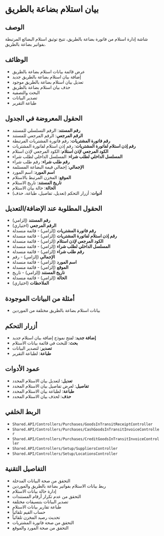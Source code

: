 # بيان استلام بضاعة بالطريق

## الوصف
شاشة إدارة استلام من فاتورة بضاعة بالطريق، تتيح توثيق استلام البضائع المرتبطة بفواتير بضاعة بالطريق.

## الوظائف
- عرض قائمة بيانات استلام بضاعة بالطريق
- إضافة بيان استلام بضاعة بالطريق جديد
- تعديل بيان استلام بضاعة بالطريق موجود
- حذف بيان استلام بضاعة بالطريق
- البحث والتصفية
- تصدير البيانات
- طباعة التقرير

## الحقول المعروضة في الجدول
- **رقم المستند**: الرقم التسلسلي للمستند
- **الرقم المرجعي**: الرقم المرجعي للمستند
- **رقم فاتورة المشتريات**: رقم فاتورة المشتريات المرتبطة
- **رقم إذن استلام لفاتورة المشتريات**: رقم إذن استلام لفاتورة المشتريات
- **الكود المرجعي لإذن استلام**: الكود المرجعي لإذن استلام
- **المسلسل الداخلي لطلب شراء**: المسلسل الداخلي لطلب شراء
- **رقم طلب شراء**: رقم طلب شراء
- **الإجمالي**: إجمالي قيمة البضاعة المستلمة
- **اسم المورد**: اسم المورد
- **الموقع**: المخزن المرتبط بالاستلام
- **تاريخ المستند**: تاريخ الاستلام
- **الحالة**: حالة بيان الاستلام
- **أدوات**: أزرار التحكم (تعديل، تفاصيل، طباعة، حذف)

## الحقول المطلوبة عند الإضافة/التعديل
- **رقم المستند** (إلزامي)
- **الرقم المرجعي** (اختياري)
- **رقم فاتورة المشتريات** (إلزامي) - قائمة منسدلة
- **رقم إذن استلام لفاتورة المشتريات** (إلزامي) - قائمة منسدلة
- **الكود المرجعي لإذن استلام** (إلزامي) - قائمة منسدلة
- **المسلسل الداخلي لطلب شراء** (إلزامي) - قائمة منسدلة
- **رقم طلب شراء** (إلزامي) - قائمة منسدلة
- **الإجمالي** (إلزامي) - رقم
- **اسم المورد** (إلزامي) - قائمة منسدلة
- **الموقع** (إلزامي) - قائمة منسدلة
- **تاريخ المستند** (إلزامي) - تاريخ
- **الحالة** (إلزامي) - قائمة منسدلة
- **الملاحظات** (اختياري)

## أمثلة من البيانات الموجودة
- بيانات استلام بضاعة بالطريق مختلفة من الموردين

## أزرار التحكم
- **إضافة جديد**: لفتح نموذج إضافة بيان استلام جديد
- **بحث**: للبحث في قائمة بيانات الاستلام
- **تصدير**: لتصدير البيانات
- **طباعة**: لطباعة التقرير

## عمود الأدوات
- **تعديل**: لتعديل بيان الاستلام المحدد
- **تفاصيل**: لعرض تفاصيل بيان الاستلام المحدد
- **طباعة**: لطباعة بيان الاستلام المحدد
- **حذف**: لحذف بيان الاستلام المحدد

## الربط الخلفي
- `Shared.API/Controllers/Purchases/GoodsInTransitReceiptController`
- `Shared.API/Controllers/Purchases/CashGoodsInTransitInvoiceController`
- `Shared.API/Controllers/Purchases/CreditGoodsInTransitInvoiceController`
- `Shared.API/Controllers/Setup/SuppliersController`
- `Shared.API/Controllers/Setup/LocationsController`

## التفاصيل التقنية
- التحقق من صحة البيانات المدخلة
- ربط بيانات الاستلام بفواتير بضاعة بالطريق والموردين
- إدارة حالة بيانات الاستلام
- التحقق من عدم تكرار أرقام المستندات
- تصدير البيانات بتنسيقات مختلفة
- طباعة تقارير بيانات الاستلام
- حساب القيم تلقائياً
- تحديث رصيد المخزن تلقائياً
- التحقق من صحة فاتورة المشتريات
- التحقق من صحة المورد والموقع
